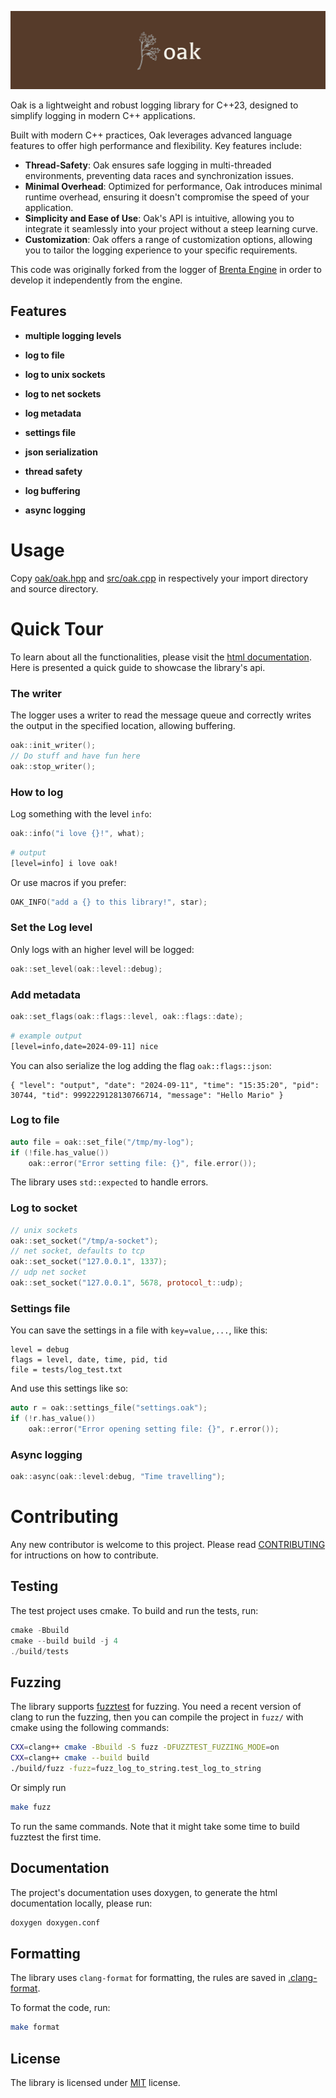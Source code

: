 ![oak-banner](./docs/oak_banner.jpeg)

Oak is a lightweight and robust logging library for C++23, designed to
simplify logging in modern C++ applications.

Built with modern C++ practices, Oak leverages advanced language
features to offer high performance and flexibility. Key features include:
- **Thread-Safety**: Oak ensures safe logging in multi-threaded environments,
                 preventing data races and synchronization issues.
- **Minimal Overhead**: Optimized for performance, Oak introduces minimal
                 runtime overhead, ensuring it doesn't compromise the speed
                 of your application.
- **Simplicity and Ease of Use**: Oak's API is intuitive, allowing you to integrate
                 it seamlessly into your project without a steep learning curve.
- **Customization**: Oak offers a range of customization options, allowing you to
                 tailor the logging experience to your specific requirements.

This code was originally forked from the logger of [Brenta Engine](https://github.com/San7o/Brenta-Engine)
in order to develop it independently from the engine.

## Features

- **multiple logging levels**

- **log to file**

- **log to unix sockets**

- **log to net sockets**

- **log metadata**

- **settings file**

- **json serialization**

- **thread safety**

- **log buffering**

- **async logging**

# Usage
Copy [oak/oak.hpp](./includes/oak/oak.hpp) and [src/oak.cpp](./src/oak.cpp)
in respectively your import directory and source directory.

# Quick Tour

To learn about all the functionalities, please visit the [html documentation](https://san7o.github.io/brenta-engine-documentation/oak/v1.0/). Here is presented a quick guide to
showcase the library's api.

### The writer
The logger uses a writer to read the message queue and correctly
writes the output in the specified location, allowing buffering.
```c++
oak::init_writer();
// Do stuff and have fun here
oak::stop_writer();
```

### How to log
Log something with the level `info`:
```c++
oak::info("i love {}!", what);
```
```bash
# output
[level=info] i love oak!
```
Or use macros if you prefer:
```c++
OAK_INFO("add a {} to this library!", star);
```

### Set the Log level
Only logs with an higher level will be logged:
```c++
oak::set_level(oak::level::debug);
```

### Add metadata
```c++
oak::set_flags(oak::flags::level, oak::flags::date);
```
```bash
# example output
[level=info,date=2024-09-11] nice
```

You can also serialize the log adding the flag `oak::flags::json`:
```
{ "level": "output", "date": "2024-09-11", "time": "15:35:20", "pid": 30744, "tid": 9992229128130766714, "message": "Hello Mario" }
```

### Log to file
```c++
auto file = oak::set_file("/tmp/my-log");
if (!file.has_value())
    oak::error("Error setting file: {}", file.error());
```
The library uses `std::expected` to handle errors.

### Log to socket
```c++
// unix sockets
oak::set_socket("/tmp/a-socket");
// net socket, defaults to tcp
oak::set_socket("127.0.0.1", 1337);
// udp net socket
oak::set_socket("127.0.0.1", 5678, protocol_t::udp);
```

### Settings file
You can save the settings in a file with `key=value,...`, like this:
```
level = debug
flags = level, date, time, pid, tid
file = tests/log_test.txt
```
And use this settings like so:
```c++
auto r = oak::settings_file("settings.oak");
if (!r.has_value())
    oak::error("Error opening setting file: {}", r.error());
```

### Async logging
```c++
oak::async(oak::level:debug, "Time travelling");
```

# Contributing
Any new contributor is welcome to this project. Please
read [CONTRIBUTING](./CONTRIBUTING.md) for intructions
on how to contribute.

## Testing

The test project uses cmake. To build and run the tests, run:
```c++
cmake -Bbuild
cmake --build build -j 4
./build/tests
```

## Fuzzing

The library supports [fuzztest](https://github.com/google/fuzztest/tree/main) for fuzzing. You
need a recent version of clang to run the fuzzing, then you can compile the project in `fuzz/`
with cmake using the following commands:
```bash
CXX=clang++ cmake -Bbuild -S fuzz -DFUZZTEST_FUZZING_MODE=on
CXX=clang++ cmake --build build
./build/fuzz -fuzz=fuzz_log_to_string.test_log_to_string
```

Or simply run
```bash
make fuzz
```
To run the same commands. Note that it might take some time to build fuzztest the first time.

## Documentation

The project's documentation uses doxygen, to generate the html documentation locally, please run:
```bash
doxygen doxygen.conf
```

## Formatting

The library uses `clang-format` for formatting, the rules
are saved in [.clang-format](./.clang-format).

To format the code, run:
```bash
make format
```

## License

The library is licensed under [MIT](./LICENSE) license.
